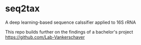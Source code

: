 # seq2tax
A deep learning-based sequence calssifier applied to 16S rRNA

This repo builds further on the findings of a bachelor's project
https://github.com/Lab-Vankerschaver
